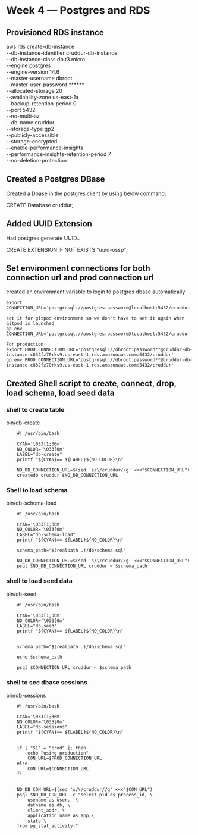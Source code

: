 # Week 4 — Postgres and RDS

## Provisioned RDS instance

aws rds create-db-instance \
  --db-instance-identifier cruddur-db-instance \
  --db-instance-class db.t3.micro \
  --engine postgres \
  --engine-version  14.6 \
  --master-username dbroot \
  --master-user-password ****** \
  --allocated-storage 20 \
  --availability-zone us-east-1a \
  --backup-retention-period 0 \
  --port 5432 \
  --no-multi-az \
  --db-name cruddur \
  --storage-type gp2 \
  --publicly-accessible \
  --storage-encrypted \
  --enable-performance-insights \
  --performance-insights-retention-period 7 \
  --no-deletion-protection

  ## Created a Postgres DBase

Created a Dbase in the postgres client by using below command;

  CREATE Database cruddur;

  ## Added UUID Extension
Had postgres generate UUID..

  CREATE EXTENSION IF NOT EXISTS "uuid-ossp";


  ## Set environment connections for both connection url and prod connection url

  created an environment variable to login to postgres dbase automatically

    export CONNECTION_URL='postgresql://postgres:password@localhost:5432/cruddur'

    set it for gitpod environment so we don't have to set it again when gitpod is launched
    gp env CONNECTION_URL='postgresql://postgres:password@localhost:5432/cruddur'

    For production;
    export PROD_CONNECTION_URL='postgresql://dbroot:password**@cruddur-db-instance.c832fz70rks9.us-east-1.rds.amazonaws.com:5432/cruddur'
    gp env PROD_CONNECTION_URL='postgresql://dbroot:password**@cruddur-db-instance.c832fz70rks9.us-east-1.rds.amazonaws.com:5432/cruddur'


## Created Shell script to create, connect, drop, load schema, load seed data

### shell to create table
bin/db-create

        #! /usr/bin/bash

        CYAN='\033[1;36m'
        NO_COLOR='\033[0m'
        LABEL="db-create"
        printf "${CYAN}== ${LABEL}${NO_COLOR}\n"

        NO_DB_CONNECTION_URL=$(sed 's/\/cruddur//g' <<<"$CONNECTION_URL")
        createdb cruddur $NO_DB_CONNECTION_URL

### Shell to load schema
bin/db-schema-load

        #! /usr/bin/bash

        CYAN='\033[1;36m'
        NO_COLOR='\033[0m'
        LABEL="db-schema-load"
        printf "${CYAN}== ${LABEL}${NO_COLOR}\n"

        schema_path="$(realpath .)/db/schema.sql"

        NO_DB_CONNECTION_URL=$(sed 's/\/cruddur//g' <<<"$CONNECTION_URL")
        psql $NO_DB_CONNECTION_URL cruddur < $schema_path


### shell to load seed data
bin/db-seed

        #! /usr/bin/bash

        CYAN='\033[1;36m'
        NO_COLOR='\033[0m'
        LABEL="db-seed"
        printf "${CYAN}== ${LABEL}${NO_COLOR}\n"


        schema_path="$(realpath .)/db/schema.sql"

        echo $schema_path

        psql $CONNECTION_URL cruddur < $schema_path

### shell to see dbase sessions
bin/db-sessions

        #! /usr/bin/bash
        
        CYAN='\033[1;36m'
        NO_COLOR='\033[0m'
        LABEL="db-sessions"
        printf "${CYAN}== ${LABEL}${NO_COLOR}\n"


        if [ "$1" = "prod" ]; then
            echo "using production"
            CON_URL=$PROD_CONNECTION_URL
        else
            CON_URL=$CONNECTION_URL
        fi


        NO_DB_CON_URL=$(sed 's/\/cruddur//g' <<<"$CON_URL")
        psql $NO_DB_CON_URL -c "select pid as process_id, \
            usename as user,  \
            datname as db, \
            client_addr, \
            application_name as app,\
            state \
        from pg_stat_activity;"
